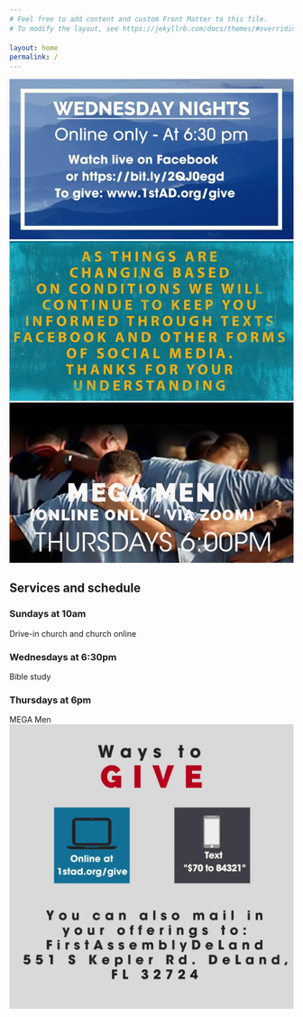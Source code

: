 ```yaml
---
# Feel free to add content and custom Front Matter to this file.
# To modify the layout, see https://jekyllrb.com/docs/themes/#overriding-theme-defaults

layout: home
permalink: /
---
```


<div class="component-live"></div>

<div class="row">
    <div class="col-xs-12 col-sm-12 col-md-4 col-lg-4">
        <a href="/static/promo1.jpg"><img class="image-responsive" src="/static/promo1.jpg" /></a>
    </div>
    <div class="col-xs-12 col-sm-12 col-md-4 col-lg-4">
        <a href="/static/promo2.jpg"><img class="image-responsive" src="/static/promo2.jpg" /></a>
    </div>
    <div class="col-xs-12 col-sm-12 col-md-4 col-lg-4">
        <a href="/static/promo3.jpg"><img class="image-responsive" src="/static/promo3.jpg" /></a>
    </div>
</div>

## Services and schedule

<div class="schedule row">
    <div class="col-xs-12 col-sm-12 col-md-4 col-lg-4">
        <div>
            <h3>Sundays at 10am</h3>
            Drive-in church and church online
        </div>
    </div>
    <div class="col-xs-12 col-sm-12 col-md-4 col-lg-4">
        <div>
            <h3>Wednesdays at 6:30pm</h3>
            Bible study
        </div>
    </div>
    <div class="col-xs-12 col-sm-12 col-md-4 col-lg-4">
        <div>
            <h3>Thursdays at 6pm</h3>
            MEGA Men
        </div>
    </div>
</div>

<!--
## Upcoming events

<div class="row">
    <div class="col-xs-12 col-sm-12 col-md-6 col-lg-6">
        <img class="image-responsive" src="/static/Good-Friday20-scaled.jpg" />
    </div>
    <div class="col-xs-12 col-sm-12 col-md-6 col-lg-6">
        <img class="image-responsive" src="/static/sunrise-service20.jpg" />
    </div>
</div>
<div class="end-xs end-sm end-md end-lg"><a href="/events/"><strong>More events &raquo;</strong></a></div>
-->

<div class="component-social"></div>

<a href="https://firstdeland.churchcenter.com/giving">
    <img src="/static/waystogive.png" class="image-responsive" />
</a>